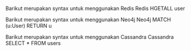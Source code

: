 Barikut merupakan syntax untuk menggunakan Redis
Redis
HGETALL user

Barikut merupakan syntax untuk menggunakan Neo4j
Neo4j
MATCH (u:User)
RETURN u

Barikut merupakan syntax untuk menggunakan Cassandra
Cassandra
SELECT \* FROM users
